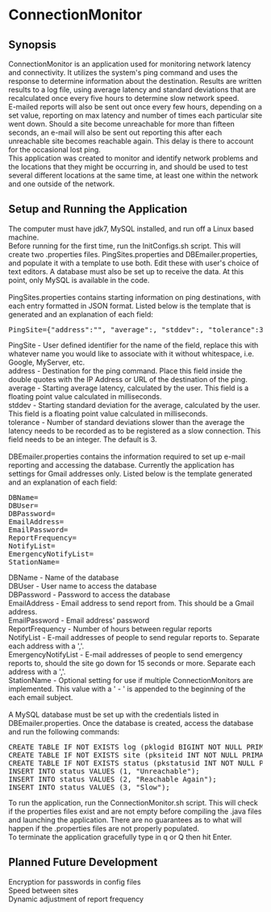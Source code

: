 # ConnectionMonitor
## Synopsis
ConnectionMonitor is an application used for monitoring network latency and connectivity. It utilizes the system's ping command and uses the response to determine information about the destination. Results are written results to a log file, using average latency and standard deviations that are recalculated once every five hours to determine slow network speed.<br>
E-mailed reports will also be sent out once every few hours, depending on a set value, reporting on max latency and number of times each particular site went down. Should a site become unreachable for more than fifteen seconds, an e-mail will also be sent out reporting this after each unreachable site becomes reachable again. This delay is there to account for the occasional lost ping.<br>
This application was created to monitor and identify network problems and the locations that they might be occurring in, and should be used to test several different locations at the same time, at least one within the network and one outside of the network.<br>
## Setup and Running the Application
The computer must have jdk7, MySQL installed, and run off a Linux based machine.<br>
Before running for the first time, run the InitConfigs.sh script. This will create two .properties files. PingSites.properties and DBEmailer.properties, and populate it with a template to use both. Edit these with user's choice of text editors. A database must also be set up to receive the data. At this point, only MySQL is available in the code.<br><br>
PingSites.properties contains starting information on ping destinations, with each entry formatted in JSON format. Listed below is the template that is generated and an explanation of each field:
<pre>PingSite={"address":"", "average":, "stddev":, "tolerance":3}</pre>
PingSite - User defined identifier for the name of the field, replace this with whatever name you would like to associate with it without whitespace, i.e. Google, MyServer, etc.<br>
address - Destination for the ping command. Place this field inside the double quotes with the IP Address or URL of the destination of the ping.<br>
average - Starting average latency, calculated by the user. This field is a floating point value calculated in milliseconds.<br>
stddev - Starting standard deviation for the average, calculated by the user. This field is a floating point value calculated in milliseconds.<br>
tolerance - Number of standard deviations slower than the average the latency needs to be recorded as to be registered as a slow connection. This field needs to be an integer. The default is 3.<br><br>
DBEmailer.properties contains the information required to set up e-mail reporting and accessing the database. Currently the application has settings for Gmail addresses only. Listed below is the template generated and an explanation of each field:
<pre>DBName=
DBUser=
DBPassword=
EmailAddress=
EmailPassword=
ReportFrequency=
NotifyList=
EmergencyNotifyList=
StationName=</pre>
DBName - Name of the database<br>
DBUser - User name to access the database<br>
DBPassword - Password to access the database<br>
EmailAddress - Email address to send report from. This should be a Gmail address.<br>
EmailPassword - Email address' password<br>
ReportFrequency - Number of hours between regular reports<br>
NotifyList - E-mail addresses of people to send regular reports to. Separate each address with a ','.<br>
EmergencyNotifyList - E-mail addresses of people to send emergency reports to, should the site go down for 15 seconds or more. Separate each address with a ','.<br>
StationName - Optional setting for use if multiple ConnectionMonitors are implemented. This value with a ' - ' is appended to the beginning of the each email subject.<br><br>
A MySQL database must be set up with the credentials listed in DBEmailer.properties. Once the database is created, access the database and run the following commands:
<pre>CREATE TABLE IF NOT EXISTS log (pklogid BIGINT NOT NULL PRIMARY KEY AUTO_INCREMENT, fksiteid INT, fkstatusid INT, pingtime DATETIME, ipaddress CHAR(15), latency FLOAT);
CREATE TABLE IF NOT EXISTS site (pksiteid INT NOT NULL PRIMARY KEY AUTO_INCREMENT, name CHAR(15), address CHAR(30));
CREATE TABLE IF NOT EXISTS status (pkstatusid INT NOT NULL PRIMARY KEY, statustype CHAR(20));
INSERT INTO status VALUES (1, "Unreachable");
INSERT INTO status VALUES (2, "Reachable Again");
INSERT INTO status VALUES (3, "Slow");</pre>
To run the application, run the ConnectionMonitor.sh script. This will check if the properties files exist and are not empty before compiling the .java files and launching the application. There are no guarantees as to what will happen if the .properties files are not properly populated.<br>
To terminate the application gracefully type in q or Q then hit Enter.
## Planned Future Development
Encryption for passwords in config files<br>
Speed between sites<br>
Dynamic adjustment of report frequency<br>